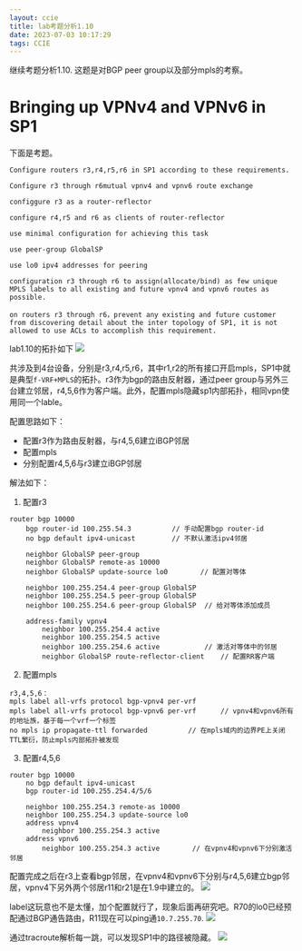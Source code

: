 ```yaml
---
layout: ccie
title: lab考题分析1.10
date: 2023-07-03 10:17:29
tags: CCIE
---
```


继续考题分析1.10. 这题是对BGP peer group以及部分mpls的考察。
<!--more-->

# Bringing up VPNv4 and VPNv6 in SP1

下面是考题。
```
Configure routers r3,r4,r5,r6 in SP1 according to these requirements.

Configure r3 through r6mutual vpnv4 and vpnv6 route exchange

configgure r3 as a router-reflector

configure r4,r5 and r6 as clients of router-reflector

use minimal configuration for achieving this task

use peer-group GlobalSP

use lo0 ipv4 addresses for peering

configuration r3 through r6 to assign(allocate/bind) as few unique MPLS labels to all existing and future vpnv4 and vpnv6 routes as possible.

on routers r3 through r6，prevent any existing and future customer from discovering detail about the inter topology of SP1, it is not allowed to use ACLs to accomplish this requirement.
```

lab1.10的拓扑如下
![](https://rancho333.github.io/pictures/lab_1.10.png)

共涉及到4台设备，分别是r3,r4,r5,r6，其中r1,r2的所有接口开启mpls，SP1中就是典型`f-VRF+MPLS`的拓扑。r3作为bgp的路由反射器，通过peer group与另外三台建立邻居，r4,5,6作为客户端。此外，配置mpls隐藏sp1内部拓扑，相同vpn使用同一个lable。

配置思路如下：
- 配置r3作为路由反射器，与r4,5,6建立iBGP邻居
- 配置mpls
- 分别配置r4,5,6与r3建立iBGP邻居

解法如下：
1. 配置r3
```
router bgp 10000
    bgp router-id 100.255.54.3          // 手动配置bgp router-id
    no bgp default ipv4-unicast         // 不默认激活ipv4邻居

    neighbor GlobalSP peer-group
    neighbor GlobalSP remote-as 10000
    neighbor GlobalSP update-source lo0        // 配置对等体

    neighbor 100.255.254.4 peer-group GlobalSP
    neighbor 100.255.254.5 peer-group GlobalSP
    neighbor 100.255.254.6 peer-group GlobalSP  // 给对等体添加成员

    address-family vpnv4
        neighbor 100.255.254.4 active
        neighbor 100.255.254.5 active
        neighbor 100.255.254.6 active           // 激活对等体中的邻居
        neighbor GlobalSP route-reflector-client    // 配置RR客户端
```

2. 配置mpls
```
r3,4,5,6：
mpls label all-vrfs protocol bgp-vpnv4 per-vrf
mpls label all-vrfs protocol bgp-vpnv6 per-vrf      // vpnv4和vpnv6所有的地址族，基于每一个vrf一个标签
no mpls ip propagate-ttl forwarded          // 在mpls域内的边界PE上关闭TTL繁衍，防止mpls内部拓扑被发现
```

3. 配置r4,5,6
```
router bgp 10000
    no bgp default ipv4-unicast
    bgp router-id 100.255.254.4/5/6

    neighbor 100.255.254.3 remote-as 10000
    neighbor 100.255.254.3 update-source lo0
    address vpnv4
        neighbor 100.255.254.3 active
    address vpnv6
        neighbor 100.255.254.3 active        // 在vpnv4和vpnv6下分别激活邻居
```

配置完成之后在r3上查看bgp邻居，在vpnv4和vpnv6下分别与r4,5,6建立bgp邻居，vpnv4下另外两个邻居r11和r21是在1.9中建立的。
![](https://rancho333.github.io/pictures/lab_1.10_neighbor.png)

label这玩意也不是太懂，加个配置就行了，现象后面再研究吧。R70的lo0已经预配通过BGP通告路由，R11现在可以ping通`10.7.255.70`.
![](https://rancho333.github.io/pictures/lab_1.10_ping_r70.png)

通过tracroute解析每一跳，可以发现SP1中的路径被隐藏。
![](https://rancho333.github.io/pictures/lab_1.10_tracroute_r70.png)
